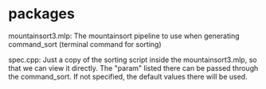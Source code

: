 # packages

mountainsort3.mlp:
The mountainsort pipeline to use when generating command_sort (terminal command for sorting)

spec.cpp:
Just a copy of the sorting script inside the mountainsort3.mlp, so that we can view it directly.
The "param" listed there can be passed through the command_sort.
If not specified, the default values there will be used.
